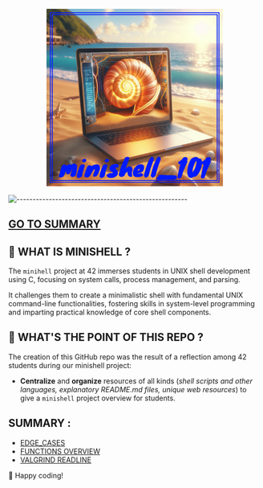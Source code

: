 <p align="center">
  <img src="img/minishell_101.png" width="70%"/>
</p>

![-----------------------------------------------------](https://raw.githubusercontent.com/andreasbm/readme/master/assets/lines/rainbow.png)

 
## [**GO TO SUMMARY**](https://github.com/maitreverge/minishell_101/tree/master/sommaire)



## 🚀 WHAT IS MINISHELL ?

The `minihell` project at 42 immerses students in UNIX shell development using C, focusing on system calls, process management, and parsing.

It challenges them to create a minimalistic shell with fundamental UNIX command-line functionalities, fostering skills in system-level programming and imparting practical knowledge of core shell components.  
    
## 🤔 WHAT'S THE POINT OF THIS REPO ?

The creation of this GitHub repo was the result of a reflection among 42 students during our minishell project:

- **Centralize** and **organize** resources of all kinds (*shell scripts and other languages, explanatory README.md files, unique web resources*) to give a `minishell` project overview for students.

## SUMMARY :

- [EDGE_CASES](https://github.com/maitreverge/minishell_101/tree/master/ressources/edge_cases/)
- [FUNCTIONS OVERVIEW](https://github.com/maitreverge/minishell_101/tree/master/ressources/functions_overview/)
- [VALGRIND READLINE](https://github.com/maitreverge/minishell_101/tree/master/ressources/valgrind_readline)



🚀 Happy coding!
